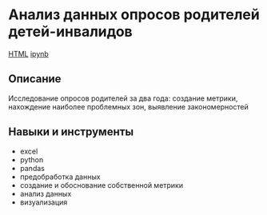# Анализ данных опросов родителей детей-инвалидов
[HTML](https://github.com/Malakhova-Natalya/Portfolio/blob/main/bank_project/bank_project.html "Заголовок ссылки") [ipynb](https://github.com/Malakhova-Natalya/Portfolio/blob/main/bank_project/bank_project.ipynb "Заголовок ссылки")
## Описание	
Исследование опросов родителей за два года: создание метрики, нахождение наиболее проблемных зон, выявление закономерностей
## Навыки и инструменты
- excel
- python 
- pandas 
- предобработка данных 
- создание и обоснование собственной метрики
- анализ данных
- визуализация
